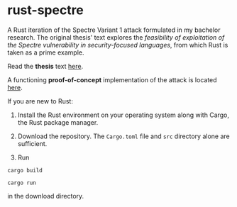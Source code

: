 # rust-spectre
A Rust iteration of the Spectre Variant 1 attack formulated in my bachelor research. The original thesis' text explores the *feasibility of exploitation of the Spectre vulnerability in security-focused languages*, from which Rust is taken as a prime example.

Read the **thesis** text [here](./thesis.pdf).

A functioning **proof-of-concept** implementation of the attack is located [here](./src/main.rs).

If you are new to Rust:

1) Install the Rust environment on your operating system along with Cargo, the Rust package manager.

2) Download the repository. The `Cargo.toml` file and `src` directory alone are sufficient.

3) Run

`cargo build`

`cargo run`

in the download directory.
